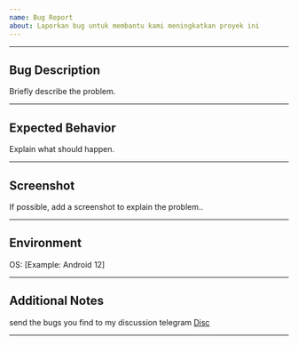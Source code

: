 ```yaml
---
name: Bug Report
about: Laporkan bug untuk membantu kami meningkatkan proyek ini
---
```


---

## Bug Description
Briefly describe the problem.

---

## Expected Behavior
Explain what should happen.

---

## Screenshot
If possible, add a screenshot to explain the problem..

---

## Environment
OS: [Example: Android 12]

---

## Additional Notes
send the bugs you find to my discussion telegram [Disc](https://t.me/KazuyooDisc)

---
